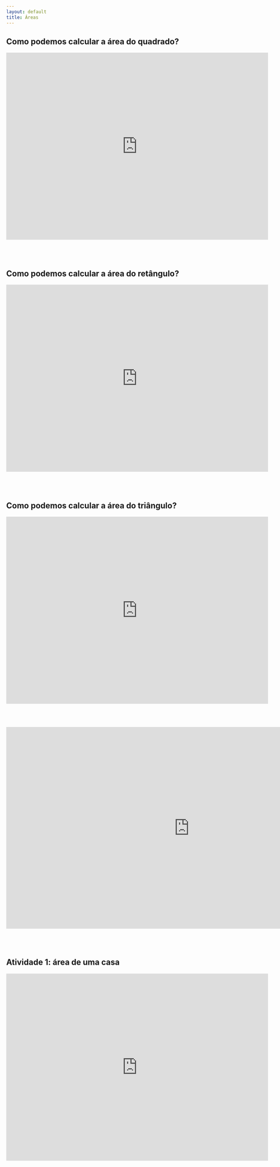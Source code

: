```yaml
---
layout: default
title: Áreas
---
```


<h2>Como podemos calcular a área do quadrado?</h2>
<iframe scrolling="no" title="Área do quadrado" src="https://www.geogebra.org/material/iframe/id/wbd64xxe/width/700/height/500/border/888888/sfsb/true/smb/false/stb/false/stbh/false/ai/false/asb/false/sri/true/rc/false/ld/false/sdz/true/ctl/false" width="700px" height="500px" style="border:0px;"> </iframe>

<br><br>

<h2>Como podemos calcular a área do retângulo?</h2>
<iframe scrolling="no" title="Área do retângulo" src="https://www.geogebra.org/material/iframe/id/jkzr25dv/width/700/height/500/border/888888/sfsb/true/smb/false/stb/false/stbh/false/ai/false/asb/false/sri/true/rc/false/ld/false/sdz/true/ctl/false" width="700px" height="500px" style="border:0px;"> </iframe>

<br><br>

<h2>Como podemos calcular a área do triângulo?</h2>
<iframe scrolling="no" title="Área do triângulo" src="https://www.geogebra.org/material/iframe/id/tdgd4rpx/width/700/height/500/border/888888/sfsb/true/smb/false/stb/false/stbh/false/ai/false/asb/false/sri/true/rc/false/ld/false/sdz/true/ctl/false" width="700px" height="500px" style="border:0px;"> </iframe>

<br><br>

<iframe scrolling="no" title="Observe a fórmula do comprimento da circunferência." src="https://www.geogebra.org/material/iframe/id/ApxegsgC/width/977/height/539/border/888888/sfsb/true/smb/false/stb/false/stbh/false/ai/false/asb/false/sri/true/rc/false/ld/false/sdz/true/ctl/false" width="977px" height="539px" style="border:0px;"> </iframe>

<br><br>

<h2>Atividade 1: área de uma casa</h2>
<iframe scrolling="no" title="Atividade área de uma casa" src="https://www.geogebra.org/material/iframe/id/r2krchvq/width/700/height/500/border/888888/sfsb/true/smb/false/stb/false/stbh/false/ai/false/asb/false/sri/true/rc/false/ld/false/sdz/true/ctl/false" width="700px" height="500px" style="border:0px;"> </iframe>
